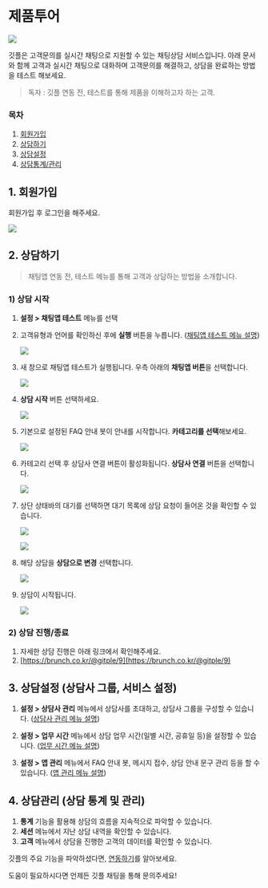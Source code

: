 # 제품투어

![](assets/images/intro_tour.png)

깃플은 고객문의를 실시간 채팅으로 지원할 수 있는 채팅상담 서비스입니다. 아래 문서와 함께 고객과 실시간 채팅으로 대화하며 고객문의를 해결하고, 상담을 완료하는 방법을 테스트 해보세요.

> 독자 : 깃플 연동 전, 테스트를 통해 제품을 이해하고자 하는 고객.

### 목차

1. [회원가입](#_1-회원가입)
2. [상담하기](#_2-상담하기)
3. [상담설정](#_3-상담설정-상담사-그룹-서비스-설정)
4. [상담통계/관리](#_4-상담관리-상담-통계-및-관리)

## 1. 회원가입

회원가입 후 로그인을 해주세요.

![](assets/images/tour/wsSignup.png)

## 2. 상담하기

> 채팅앱 연동 전, 테스트 메뉴를 통해 고객과 상담하는 방법을 소개합니다.

### 1) 상담 시작

1. **설정 > 채팅앱 테스트** 메뉴를 선택
2. 고객유형과 언어를 확인하신 후에 **실행** 버튼을 누릅니다. ([채팅앱 테스트 메뉴 설명](ws-inapp-test.md))

    ![](assets/images/tour/wsChattingappTest-start.png)

2. 새 창으로 채팅앱 테스트가 실행됩니다. 우측 아래의 **채팅앱 버튼**을 선택합니다.

    ![](assets/images/tour/wsChattingappTest-button.png)

3. **상담 시작** 버튼 선택하세요.

    ![](assets/images/tour/wsChattingappTest-chatstart.png)

4. 기본으로 설정된 FAQ 안내 봇이 안내를 시작합니다. **카테고리를 선택**해보세요.

    ![](assets/images/tour/wsChattingappTest-faqCategory.png)

5. 카테고리 선택 후 상담사 연결 버튼이 활성화됩니다. **상담사 연결** 버튼을 선택합니다.

    ![](assets/images/tour/wsChattingappTest-agent.png)

6. 상단 상태바의 대기를 선택하면 대기 목록에 상담 요청이 들어온 것을 확인할 수 있습니다.

    ![](assets/images/tour/wsChattingappTest-waitList.png)

    ![](assets/images/tour/wsChattingappTest-waitList2.png)

7. 해당 상담을 **상담으로 변경** 선택합니다.

    ![](assets/images/tour/wsChattingappTest-openChat.png)

8. 상담이 시작됩니다.

    ![](assets/images/tour/wsChattingappTest-chat.png)

### 2) 상담 진행/종료

1. 자세한 상담 진행은 아래 링크에서 확인해주세요.
2. [https://brunch.co.kr/@gitple/9](https://brunch.co.kr/@gitple/9)

## 3. 상담설정 (상담사 그룹, 서비스 설정)

1. **설정 > 상담사 관리** 메뉴에서 상담사를 초대하고, 상담사 그룹을 구성할 수 있습니다. ([상담사 관리 메뉴 설명](ws-settings-agents.md))

2. **설정 > 업무 시간** 메뉴에서 상담 업무 시간(일별 시간, 공휴일 등)을 설정할 수 있습니다. ([업무 시간 메뉴 설명](ws-settings-hours.md))

3. **설정 > 앱 관리** 메뉴에서 FAQ 안내 봇, 메시지 접수, 상담 안내 문구 관리 등을 할 수 있습니다. ([앱 관리 메뉴 설명](ws-settings-app.md))

## 4. 상담관리 (상담 통계 및 관리)

1. **통계** 기능을 활용해 상담의 흐름을 지속적으로 파악할 수 있습니다. 
2. **세션** 메뉴에서 지난 상담 내역을 확인할 수 있습니다.
3. **고객** 메뉴에서 상담을 진행한 고객의 데이터를 확인할 수 있습니다.

깃플의 주요 기능을 파악하셨다면, [연동하기](https://guide.gitple.io/#/sdk-list)를 알아보세요.

도움이 필요하시다면 언제든 깃플 채팅을 통해 문의주세요!
